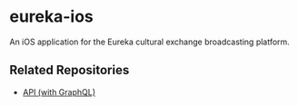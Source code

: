 # eureka-ios
An iOS application for the Eureka cultural exchange broadcasting platform.

## Related Repositories
* [API (with GraphQL)](https://github.com/Jugendhackt/eureka-api)
